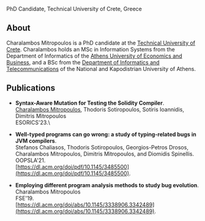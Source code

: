 PhD Candidate, Technical University of Crete, Greece

## About

Charalambos Mitropoulos is a PhD candidate at the [Technical University of Crete](https://www.tuc.gr/en/home).
Charalambos holds an MSc in Information Systems from the Department of Informatics of the [Athens University of Economics and Business](https://www.aueb.gr/),
and a BSc from the [Department of Informatics and Telecommunications](https://www.di.uoa.gr/) of the National and Kapodistrian University of Athens.

## Publications

- **Syntax-Aware Mutation for Testing the Solidity Compiler**.\
<u>Charalambos Mitropoulos</u>, Thodoris Sotiropoulos, Sotiris Ioannidis, Dimitris Mitropoulos\
ESORICS'23.\ 

- **Well-typed programs can go wrong: a study of typing-related bugs in JVM compilers**.\
Stefanos Chaliasos, Thodoris Sotiropoulos, Georgios-Petros Drosos, Charalambos Mitropoulos, Dimitris Mitropoulos, and Diomidis Spinellis.\
OOPSLA'21.\
 [https://dl.acm.org/doi/pdf/10.1145/3485500](https://dl.acm.org/doi/pdf/10.1145/3485500).

- **Employing different program analysis methods to study bug evolution**.\
Charalambos Mitropoulos\
FSE'19.\
[https://dl.acm.org/doi/abs/10.1145/3338906.3342489](https://dl.acm.org/doi/abs/10.1145/3338906.3342489).
